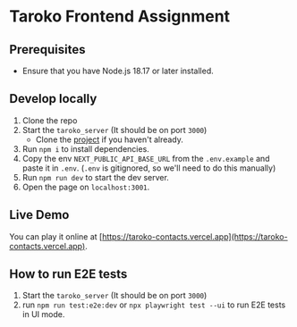 # Taroko Frontend Assignment

## Prerequisites

- Ensure that you have Node.js 18.17 or later installed.

## Develop locally

1. Clone the repo
2. Start the `taroko_server` (It should be on port `3000`)
   - Clone the [project](https://github.com/henry97113/taroko_server) if you haven't already.
3. Run `npm i` to install dependencies.
4. Copy the env `NEXT_PUBLIC_API_BASE_URL` from the `.env.example` and paste it in `.env`. (`.env` is gitignored, so we'll need to do this manually)
5. Run `npm run dev` to start the dev server.
6. Open the page on `localhost:3001`.

## Live Demo

You can play it online at [https://taroko-contacts.vercel.app](https://taroko-contacts.vercel.app).

## How to run E2E tests

1. Start the `taroko_server` (It should be on port `3000`)
2. run `npm run test:e2e:dev` or `npx playwright test --ui` to run E2E tests in UI mode.
